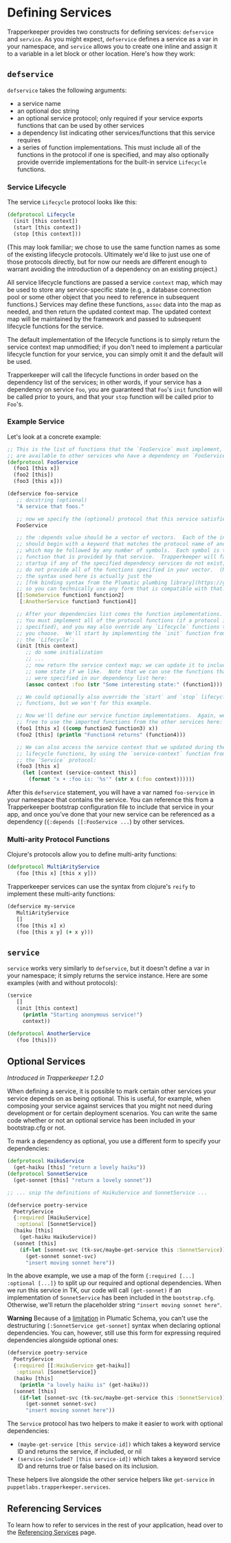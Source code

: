 # Defining Services

Trapperkeeper provides two constructs for defining services: `defservice` and `service`.  As you might expect, `defservice` defines a service as a var in your namespace, and `service` allows you to create one inline and assign it to a variable in a let block or other location.  Here's how they work:

## `defservice`

`defservice` takes the following arguments:

* a service name
* an optional doc string
* an optional service protocol; only required if your service exports functions that can be used by other services
* a dependency list indicating other services/functions that this service requires
* a series of function implementations.  This must include all of the functions in the protocol if one is specified, and may also optionally provide override implementations for the built-in service `Lifecycle` functions.

### Service Lifecycle

The service `Lifecycle` protocol looks like this:

```clj
(defprotocol Lifecycle
  (init [this context])
  (start [this context])
  (stop [this context]))
```

(This may look familiar; we chose to use the same function names as some of the existing lifecycle protocols.  Ultimately we'd like to just use one of those protocols directly, but for now our needs are different enough to warrant avoiding the introduction of a dependency on an existing project.)

All service lifecycle functions are passed a service `context` map, which may be used to store any service-specific state (e.g., a database connection pool or some other object that you need to reference in subsequent functions.)  Services may define these functions, `assoc` data into the map as needed, and then return the updated context map.  The updated context map will be maintained by the framework and passed to subsequent lifecycle functions for the service.

The default implementation of the lifecycle functions is to simply return the service context map unmodified; if you don't need to implement a particular lifecycle function for your service, you can simply omit it and the default will be used.

Trapperkeeper will call the lifecycle functions in order based on the dependency list of the services; in other words, if your service has a dependency on service `Foo`, you are guaranteed that `Foo`'s `init` function will be called prior to yours, and that your `stop` function will be called prior to `Foo`'s.

### Example Service

Let's look at a concrete example:

```clj
;; This is the list of functions that the `FooService` must implement, and which
;; are available to other services who have a dependency on `FooService`.
(defprotocol FooService
  (foo1 [this x])
  (foo2 [this])
  (foo3 [this x]))

(defservice foo-service
   ;; docstring (optional)
   "A service that foos."

   ;; now we specify the (optional) protocol that this service satisfies:
   FooService

   ;; the :depends value should be a vector of vectors.  Each of the inner vectors
   ;; should begin with a keyword that matches the protocol name of another service,
   ;; which may be followed by any number of symbols.  Each symbol is the name of a
   ;; function that is provided by that service.  Trapperkeeper will fail fast at
   ;; startup if any of the specified dependency services do not exist, *or* if they
   ;; do not provide all of the functions specified in your vector.  (Note that
   ;; the syntax used here is actually just the
   ;; [fnk binding syntax from the Plumatic plumbing library](https://github.com/plumatic/plumbing/tree/master/src/plumbing/fnk#fnk-syntax),
   ;; so you can technically use any form that is compatible with that.)
   [[:SomeService function1 function2]
    [:AnotherService function3 function4]]

   ;; After your dependencies list comes the function implementations.
   ;; You must implement all of the protocol functions (if a protocol is
   ;; specified), and you may also override any `Lifecycle` functions that
   ;; you choose.  We'll start by implementing the `init` function from
   ;; the `Lifecycle`:
   (init [this context]
      ;; do some initialization
      ;; ...
      ;; now return the service context map; we can update it to include
      ;; some state if we like.  Note that we can use the functions that
      ;; were specified in our dependency list here:
      (assoc context :foo (str "Some interesting state:" (function1)))

   ;; We could optionally also override the `start` and `stop` lifecycle
   ;; functions, but we won't for this example.

   ;; Now we'll define our service function implementations.  Again, we are
   ;; free to use the imported functions from the other services here:
   (foo1 [this x] ((comp function2 function3) x))
   (foo2 [this] (println "Function4 returns" (function4)))

   ;; We can also access the service context that we updated during the
   ;; lifecycle functions, by using the `service-context` function from
   ;; the `Service` protocol:
   (foo3 [this x]
     (let [context (service-context this)]
       (format "x + :foo is: '%s'" (str x (:foo context))))))
```

After this `defservice` statement, you will have a var named `foo-service` in your namespace that contains the service.  You can reference this from a Trapperkeeper bootstrap configuration file to include that service in your app, and once you've done that your new service can be referenced as a dependency (`{:depends [[:FooService ...`) by other services.

### Multi-arity Protocol Functions

Clojure's protocols allow you to define multi-arity functions:

```clj
(defprotocol MultiArityService
   (foo [this x] [this x y]))
```

Trapperkeeper services can use the syntax from clojure's `reify` to implement these multi-arity functions:

```clj
(defservice my-service
   MultiArityService
   []
   (foo [this x] x)
   (foo [this x y] (+ x y)))
```

## `service`

`service` works very similarly to `defservice`, but it doesn't define a var in your namespace; it simply returns the service instance.  Here are some examples (with and without protocols):

```clj
(service
   []
   (init [this context]
     (println "Starting anonymous service!")
     context))

(defprotocol AnotherService
   (foo [this]))
```

## Optional Services

_Introduced in Trapperkeeper 1.2.0_

When defining a service, it is possible to mark certain other services your service depends on as being optional. This is useful, for example, when composing your service against services that you might not need during development or for certain deployment scenarios. You can write the same code whether or not an optional service has been included in your bootstrap.cfg or not.

To mark a dependency as optional, you use a different form to specify your dependencies:

```clj
(defprotocol HaikuService
  (get-haiku [this] "return a lovely haiku"))
(defprotocol SonnetService
  (get-sonnet [this] "return a lovely sonnet"))

;; ... snip the definitions of HaikuService and SonnetService ...

(defservice poetry-service
  PoetryService
  {:required [HaikuService]
   :optional [SonnetService]}
  (haiku [this]
    (get-haiku HaikuService))
  (sonnet [this]
    (if-let [sonnet-svc (tk-svc/maybe-get-service this :SonnetService)]
      (get-sonnet sonnet-svc)
      "insert moving sonnet here"))
```

In the above example, we use a map of the form `{:required [...] :optional [...]}` to split up our required and optional dependencies. When we run this service in TK, our code will call `(get-sonnet)` if an implementation of `SonnetService` has been included in the `bootstrap.cfg`. Otherwise, we'll return the placeholder string `"insert moving sonnet here"`.

**Warning** Because of a [limitation](https://github.com/plumatic/plumbing/issues/114) in Plumatic Schema, you can't use the destructuring `[:SonnetService get-sonnet]` syntax when declaring optional dependencies. You can, however, still use this form for expressing required dependencies alongside optional ones:

```clj
(defservice poetry-service
  PoetryService
  {:required [[:HaikuService get-haiku]]
   :optional [SonnetService]}
  (haiku [this]
    (println "a lovely haiku is" (get-haiku)))
  (sonnet [this]
    (if-let [sonnet-svc (tk-svc/maybe-get-service this :SonnetService)]
      (get-sonnet sonnet-svc)
      "insert moving sonnet here"))
```

The `Service` protocol has two helpers to make it easier to work with optional dependencies:

* `(maybe-get-service [this service-id])` which takes a keyword service ID and returns the service, if included, or nil
* `(service-included? [this service-id])` which takes a keyword service ID and returns true or false based on its inclusion.

These helpers live alongside the other service helpers like `get-service` in `puppetlabs.trapperkeeper.services`.

## Referencing Services

To learn how to refer to services in the rest of your application, head over to the [Referencing Services](Referencing-Services.md) page.
